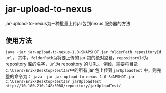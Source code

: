 # jar-upload-to-nexus
jar-upload-to-nexus为一种批量上传jar包到nexus 服务器的方法

## 使用方法
`java -jar jar-upload-to-nexus-1.0-SNAPSHOT.jar folderPath repositoryId url`，
其中，`folderPath`为将要上传的 jar 包的绝对路径，`repositoryId`为  repository 库的名字，`url`为  repository 的 URL。
例如，需要将目录`C:\Users\Erik\Desktop\testJar`中的所有 jar 包上传到 `jarUploadTest` 中，则完整的命令为：
`java -jar jar-upload-to-nexus-1.0-SNAPSHOT.jar C:\Users\Erik\Desktop\testJar jarUploadTest http://10.180.210.148:8088/repository/jarUploadTest/`
